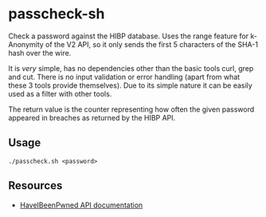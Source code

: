 # passcheck-sh

Check a password against the HIBP database. Uses the range feature for k-Anonymity of the V2 API,
so it only sends the first 5 characters of the SHA-1 hash over the wire.


It is _very_ simple, has no dependencies other than the basic tools curl, grep and cut. There is no
input validation or error handling (apart from what these 3 tools provide themselves).
Due to its simple nature it can be easily used as a filter with other tools.


The return value is the counter representing how often the given password appeared in breaches as returned by the HIBP API.

## Usage

```shell
./passcheck.sh <password>
```

## Resources

- [HaveIBeenPwned API documentation](https://haveibeenpwned.com/API/v2#SearchingPwnedPasswordsByRange)
